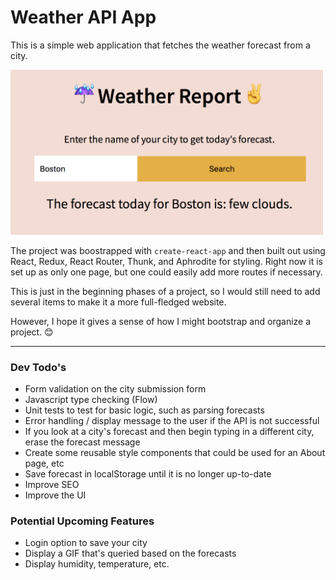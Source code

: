 # Weather API App

This is a simple web application that fetches the weather forecast from a city.

<img src="https://github.com/antoniablair/weather/blob/master/screenshot.jpg" width="500">

The project was boostrapped with `create-react-app` and then built out using React, Redux, React Router, 
Thunk, and Aphrodite for styling. Right now it is set up as only one page, but one could easily add 
more routes if necessary.

This is just in the beginning phases of a project, so I would still need to add several items to make
it a more full-fledged website.

However, I hope it gives a sense of how I might bootstrap and organize a project. 😊

<hr>

### Dev Todo's
- Form validation on the city submission form
- Javascript type checking (Flow)
- Unit tests to test for basic logic, such as parsing forecasts
- Error handling / display message to the user if the API is not successful
- If you look at a city's forecast and then begin typing in a different city, erase the forecast message
- Create some reusable style components that could be used for an About page, etc
- Save forecast in localStorage until it is no longer up-to-date
- Improve SEO
- Improve the UI

### Potential Upcoming Features
- Login option to save your city
- Display a GIF that's queried based on the forecasts
- Display humidity, temperature, etc.
